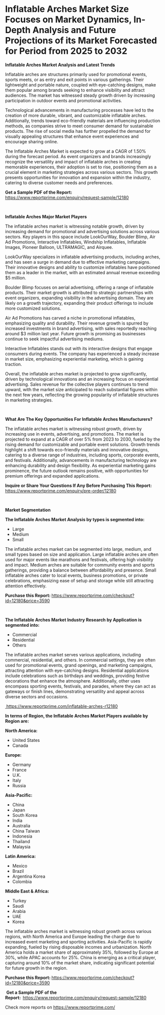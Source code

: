 <p><h1>Inflatable Arches Market Size Focuses on Market Dynamics, In-Depth Analysis and Future Projections of its Market Forecasted for Period from 2025 to 2032</h1></p><p><strong>Inflatable Arches Market Analysis and Latest Trends</strong></p>
<p><p>Inflatable arches are structures primarily used for promotional events, sports meets, or as entry and exit points in various gatherings. Their lightweight and portable nature, coupled with eye-catching designs, make them popular among brands seeking to enhance visibility and attract audiences. The market has witnessed steady growth driven by increasing participation in outdoor events and promotional activities.</p><p>Technological advancements in manufacturing processes have led to the creation of more durable, vibrant, and customizable inflatable arches. Additionally, trends toward eco-friendly materials are influencing production methods, as companies strive to meet consumer demand for sustainable products. The rise of social media has further propelled the demand for visually appealing structures that enhance event experiences and encourage sharing online. </p><p>The Inflatable Arches Market is expected to grow at a CAGR of 1.50% during the forecast period. As event organizers and brands increasingly recognize the versatility and impact of inflatable arches in creating memorable experiences, their adoption is set to rise, positioning them as a crucial element in marketing strategies across various sectors. This growth presents opportunities for innovation and expansion within the industry, catering to diverse customer needs and preferences.</p></p>
<p><strong>Get a Sample PDF of the Report:&nbsp;</strong> <a href="https://www.reportprime.com/enquiry/request-sample/12180?utm_campaign=3135&utm_medium=2&utm_source=Github&utm_content=ia&utm_term=18032025&utm_id=inflatable-arches">https://www.reportprime.com/enquiry/request-sample/12180</a></p>
<p>&nbsp;</p>
<p><strong>Inflatable Arches Major Market Players</strong></p>
<p><p>The inflatable arches market is witnessing notable growth, driven by increasing demand for promotional and advertising solutions across various sectors. Key players in this space include LookOurWay, Boulder Blimp, Air Ad Promotions, Interactive Inflatables, Windship Inflatables, Inflatable Images, Pioneer Balloon, ULTRAMAGIC, and Airquee. </p><p>LookOurWay specializes in inflatable advertising products, including arches, and has seen a surge in demand due to effective marketing campaigns. Their innovative designs and ability to customize inflatables have positioned them as a leader in the market, with an estimated annual revenue exceeding $5 million.</p><p>Boulder Blimp focuses on aerial advertising, offering a range of inflatable products. Their market growth is attributed to strategic partnerships with event organizers, expanding visibility in the advertising domain. They are likely on a growth trajectory, expanding their product offerings to include more customized solutions.</p><p>Air Ad Promotions has carved a niche in promotional inflatables, emphasizing quality and durability. Their revenue growth is spurred by increased investments in brand advertising, with sales reportedly reaching around $3 million last year. Future growth is promising as businesses continue to seek impactful advertising mediums.</p><p>Interactive Inflatables stands out with its interactive designs that engage consumers during events. The company has experienced a steady increase in market size, emphasizing experiential marketing, which is gaining traction.</p><p>Overall, the inflatable arches market is projected to grow significantly, driven by technological innovations and an increasing focus on experiential advertising. Sales revenue for the collective players continues to trend upward, with the market size anticipated to reach substantial figures within the next few years, reflecting the growing popularity of inflatable structures in marketing strategies.</p></p>
<p>&nbsp;</p>
<p><strong>What Are The Key Opportunities For Inflatable Arches Manufacturers?</strong></p>
<p><p>The inflatable arches market is witnessing robust growth, driven by increasing use in events, advertising, and promotions. The market is projected to expand at a CAGR of over 5% from 2023 to 2030, fueled by the rising demand for customizable and portable event solutions. Growth trends highlight a shift towards eco-friendly materials and innovative designs, catering to a diverse range of industries, including sports, corporate events, and festivals. Additionally, advancements in manufacturing technology are enhancing durability and design flexibility. As experiential marketing gains prominence, the future outlook remains positive, with opportunities for premium offerings and expanded applications.</p></p>
<p><strong>Inquire or Share Your Questions If Any Before Purchasing This Report:</strong> <a href="https://www.reportprime.com/enquiry/pre-order/12180?utm_campaign=3135&utm_medium=2&utm_source=Github&utm_content=ia&utm_term=18032025&utm_id=inflatable-arches">https://www.reportprime.com/enquiry/pre-order/12180</a></p>
<p>&nbsp;</p>
<p><strong>Market Segmentation</strong></p>
<p><strong>The Inflatable Arches Market Analysis by types is segmented into:</strong></p>
<p><ul><li>Large</li><li>Medium</li><li>Small</li></ul></p>
<p><p>The inflatable arches market can be segmented into large, medium, and small types based on size and application. Large inflatable arches are often used for major events like marathons and festivals, offering high visibility and impact. Medium arches are suitable for community events and sports gatherings, providing a balance between affordability and presence. Small inflatable arches cater to local events, business promotions, or private celebrations, emphasizing ease of setup and storage while still attracting attention effectively.</p></p>
<p><strong>Purchase this Report:&nbsp;</strong><a href="https://www.reportprime.com/checkout?id=12180&price=3590&utm_campaign=3135&utm_medium=2&utm_source=Github&utm_content=ia&utm_term=18032025&utm_id=inflatable-arches">https://www.reportprime.com/checkout?id=12180&price=3590</a></p>
<p>&nbsp;</p>
<p><strong>The Inflatable Arches Market Industry Research by Application is segmented into:</strong></p>
<p><ul><li>Commercial</li><li>Residential</li><li>Others</li></ul></p>
<p><p>The inflatable arches market serves various applications, including commercial, residential, and others. In commercial settings, they are often used for promotional events, grand openings, and marketing campaigns, attracting attention with eye-catching designs. Residential applications include celebrations such as birthdays and weddings, providing festive decorations that enhance the atmosphere. Additionally, other uses encompass sporting events, festivals, and parades, where they can act as gateways or finish lines, demonstrating versatility and appeal across diverse sectors and occasions.</p></p>
<p><a href="https://www.reportprime.com/inflatable-arches-r12180?utm_campaign=3135&utm_medium=2&utm_source=Github&utm_content=ia&utm_term=18032025&utm_id=inflatable-arches">&nbsp;https://www.reportprime.com/inflatable-arches-r12180</a></p>
<p><strong>In terms of Region, the Inflatable Arches Market Players available by Region are:</strong></p>
<p>
    <p> <strong> North America: </strong>
        <ul>
            <li>United States</li>
            <li>Canada</li>
        </ul>
        </p> 
    <p> <strong> Europe: </strong>
        <ul>
            <li>Germany</li>
            <li>France</li>
            <li>U.K.</li>
            <li>Italy</li>
            <li>Russia</li>
        </ul>
        </p> 
    <p> <strong> Asia-Pacific: </strong>
        <ul>
            <li>China</li>
            <li>Japan</li>
            <li>South Korea</li>
            <li>India</li>
            <li>Australia</li>
            <li>China Taiwan</li>
            <li>Indonesia</li>
            <li>Thailand</li>
            <li>Malaysia</li>
        </ul>
        </p> 
    <p> <strong> Latin America: </strong>
        <ul>
            <li>Mexico</li>
            <li>Brazil</li>
            <li>Argentina Korea</li>
            <li>Colombia</li>
        </ul>
        </p> 
    <p> <strong> Middle East & Africa: </strong>
        <ul>
            <li>Turkey</li>
            <li>Saudi</li>
            <li>Arabia</li>
            <li>UAE</li>
            <li>Korea</li>
        </ul>
    </p>
    </p>
<p><p>The inflatable arches market is witnessing robust growth across various regions, with North America and Europe leading the charge due to increased event marketing and sporting activities. Asia-Pacific is rapidly expanding, fueled by rising disposable incomes and urbanization. North America holds a market share of approximately 35%, followed by Europe at 30%, while APAC accounts for 25%. China is emerging as a critical player, capturing around 10% of the market share, indicating significant potential for future growth in the region.</p></p>
<p><strong>Purchase this Report: </strong><a href="https://www.reportprime.com/checkout?id=12180&price=3590&utm_campaign=3135&utm_medium=2&utm_source=Github&utm_content=ia&utm_term=18032025&utm_id=inflatable-arches">https://www.reportprime.com/checkout?id=12180&price=3590</a></p>
<p>&nbsp;<strong>Get a Sample PDF of the Report:&nbsp;&nbsp;</strong><a href="https://www.reportprime.com/enquiry/request-sample/12180?utm_campaign=3135&utm_medium=2&utm_source=Github&utm_content=ia&utm_term=18032025&utm_id=inflatable-arches">https://www.reportprime.com/enquiry/request-sample/12180</a></p>
<p><strong></strong></p>
<p>Check more reports on <a href="https://www.reportprime.com/?utm_campaign=3135&utm_medium=2&utm_source=Github&utm_content=ia&utm_term=18032025&utm_id=inflatable-arches">https://www.reportprime.com/</a></p>